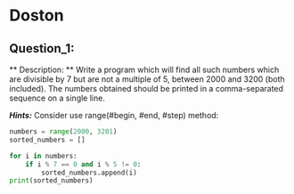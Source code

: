 # Doston




## Question_1: ##
** Description: **
Write a program which will find all such numbers which are divisible by 7 but are not a multiple of 5,
between 2000 and 3200 (both included).
The numbers obtained should be printed in a comma-separated sequence on a single line.

***Hints:***
Consider use range(#begin, #end, #step) method:
```python
numbers = range(2000, 3201)
sorted_numbers = []

for i in numbers:
    if i % 7 == 0 and i % 5 != 0:
        sorted_numbers.append(i)
print(sorted_numbers)
```



